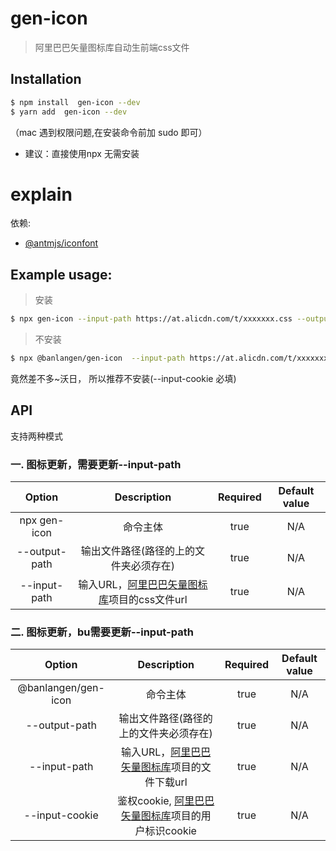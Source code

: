 # gen-icon

> 阿里巴巴矢量图标库自动生前端css文件
## Installation

```bash
$ npm install  gen-icon --dev
$ yarn add  gen-icon --dev
```
（mac 遇到权限问题,在安装命令前加  sudo 即可）

* 建议：直接使用npx 无需安装
# explain
依赖: 
- [@antmjs/iconfont](https://www.npmjs.com/package/@antmjs/iconfont)
## Example usage:

> 安装
```bash
$ npx gen-icon --input-path https://at.alicdn.com/t/xxxxxxx.css --output-path src/iconfont.less
```
> 不安装
```bash
$ npx @banlangen/gen-icon  --input-path https://at.alicdn.com/t/xxxxxxx.css --output-path src/iconfont.less  --input-cookie EGG_SESS_ICONFONT=U8AXvqwxxxless
```
竟然差不多~沃日， 所以推荐不安装(--input-cookie 必填)
## API

支持两种模式
### 一. 图标更新，需要更新--input-path 

|   Option               |      Description           |  Required     | Default value              |
| :---------------------: | :-------------------------: | :------------: | :-------------------------: |
| npx gen-icon              | 命令主体 | true | N/A |
| --output-path           | 输出文件路径(路径的上的文件夹必须存在) |true	| N/A |
| --input-path            | 输入URL，[阿里巴巴矢量图标库](https://www.iconfont.cn/)项目的css文件url |true	| N/A  |


### 二. 图标更新，bu需要更新--input-path 

|   Option               |      Description           |  Required     | Default value              |
| :---------------------: | :-------------------------: | :------------: | :-------------------------: |
| @banlangen/gen-icon             | 命令主体 | true | N/A |
| --output-path           | 输出文件路径(路径的上的文件夹必须存在) | true	| N/A |
| --input-path            | 输入URL，[阿里巴巴矢量图标库](https://www.iconfont.cn/)项目的文件下载url |true	| N/A  |
| --input-cookie          | 鉴权cookie, [阿里巴巴矢量图标库](https://www.iconfont.cn/)项目的用户标识cookie |true	| N/A |



